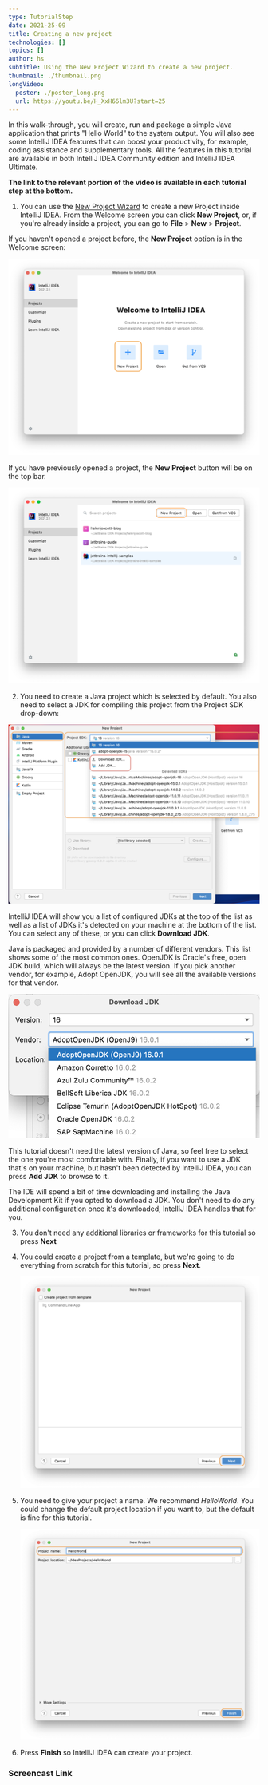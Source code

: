 ```yaml
---
type: TutorialStep
date: 2021-25-09
title: Creating a new project
technologies: []
topics: []
author: hs
subtitle: Using the New Project Wizard to create a new project.
thumbnail: ./thumbnail.png
longVideo:
  poster: ./poster_long.png
  url: https://youtu.be/H_XxH66lm3U?start=25
---
```


In this walk-through, you will create, run and package a simple Java application that prints "Hello World" to the system output. You will also see some IntelliJ IDEA features that can boost your productivity, for example, coding assistance and supplementary tools. All the features in this tutorial are available in both IntelliJ IDEA Community edition and IntelliJ IDEA Ultimate.

**The link to the relevant portion of the video is available in each tutorial step at the bottom.**

1) You can use the [New Project Wizard](https://www.jetbrains.com/help/idea/creating-and-running-your-first-java-application.html) to create a new Project inside IntelliJ IDEA. From the Welcome screen you can click **New Project**, or, if you're already inside a project, you can go to **File** > **New** > **Project**. 

If you haven't opened a project before, the **New Project** option is in the Welcome screen:

![Welcome Screen - New Project Highlighted](welcome-screen.png)

If you have previously opened a project, the **New Project** button will be on the top bar.

![img.png](welcome-screen-existing-projects.png)

2) You need to create a Java project which is selected by default. You also need to select a JDK for compiling this project from the Project SDK drop-down:

![Java Project and JDK selection](java-select-jdk.png)

IntelliJ IDEA will show you a list of configured JDKs at the top of the list as well as a list of JDKs it's detected on your machine at the bottom of the list. You can select any of these, or you can click **Download JDK**. 

Java is packaged and provided by a number of different vendors. This list shows some of the most common ones. OpenJDK is Oracle's free, open JDK build, which will always be the latest version. If you pick another vendor, for example, Adopt OpenJDK, you will see all the available versions for that vendor. 

![Different JDK Vendors](different-jdk-vendors.png)

This tutorial doesn't need the latest version of Java, so feel free to select the one you're most comfortable with. Finally, if you want to use a JDK that's on your machine, but hasn't been detected by IntelliJ IDEA, you can press **Add JDK** to browse to it.

The IDE will spend a bit of time downloading and installing the Java Development Kit if you opted to download a JDK. You don't need to do any additional configuration once it's downloaded, IntelliJ IDEA handles that for you. 

3) You don't need any additional libraries or frameworks for this tutorial so press **Next**


4) You could create a project from a template, but we're going to do everything from scratch for this tutorial, so press **Next**.

   ![No templates selected](no-templates.png)

5) You need to give your project a name. We recommend _HelloWorld_. You could change the default project location if you want to, but the default is fine for this tutorial. 

   ![Name Project HelloWorld](name-hello-world.png)

6) Press **Finish** so IntelliJ IDEA can create your project.


### Screencast Link